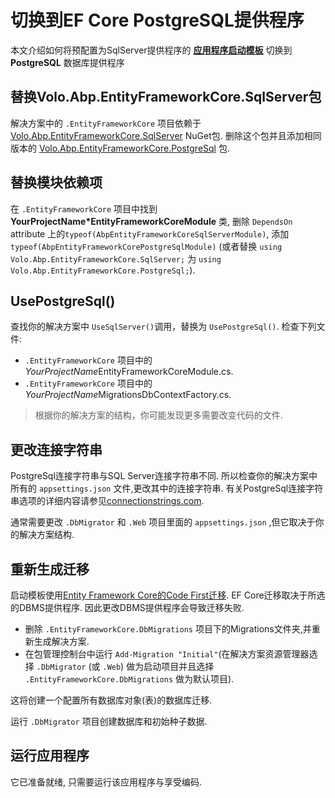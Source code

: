 # 切换到EF Core PostgreSQL提供程序

本文介绍如何将预配置为SqlServer提供程序的 **[应用程序启动模板](Startup-Templates/Application.md)** 切换到 **PostgreSQL** 数据库提供程序

## 替换Volo.Abp.EntityFrameworkCore.SqlServer包

解决方案中的 `.EntityFrameworkCore` 项目依赖于 [Volo.Abp.EntityFrameworkCore.SqlServer](https://www.nuget.org/packages/Volo.Abp.EntityFrameworkCore.SqlServer) NuGet包. 删除这个包并且添加相同版本的 [Volo.Abp.EntityFrameworkCore.PostgreSql](https://www.nuget.org/packages/Volo.Abp.EntityFrameworkCore.PostgreSql) 包.

## 替换模块依赖项

在 `.EntityFrameworkCore` 项目中找到 **YourProjectName*EntityFrameworkCoreModule** 类, 删除 `DependsOn` attribute 上的`typeof(AbpEntityFrameworkCoreSqlServerModule)`, 添加 `typeof(AbpEntityFrameworkCorePostgreSqlModule)` (或者替换 `using Volo.Abp.EntityFrameworkCore.SqlServer;` 为 `using Volo.Abp.EntityFrameworkCore.PostgreSql;`).

## UsePostgreSql()

查找你的解决方案中 `UseSqlServer()`调用，替换为 `UsePostgreSql()`. 检查下列文件:

* `.EntityFrameworkCore` 项目中的*YourProjectName*EntityFrameworkCoreModule.cs.
* `.EntityFrameworkCore` 项目中的*YourProjectName*MigrationsDbContextFactory.cs.

> 根据你的解决方案的结构，你可能发现更多需要改变代码的文件.

## 更改连接字符串

PostgreSql连接字符串与SQL Server连接字符串不同. 所以检查你的解决方案中所有的 `appsettings.json` 文件,更改其中的连接字符串. 有关PostgreSql连接字符串选项的详细内容请参见[connectionstrings.com](https://www.connectionstrings.com/postgresql/).

通常需要更改 `.DbMigrator` 和 `.Web` 项目里面的 `appsettings.json` ,但它取决于你的解决方案结构.

## 重新生成迁移

启动模板使用[Entity Framework Core的Code First迁移](https://docs.microsoft.com/zh-cn/ef/core/managing-schemas/migrations/). EF Core迁移取决于所选的DBMS提供程序. 因此更改DBMS提供程序会导致迁移失败.

* 删除 `.EntityFrameworkCore.DbMigrations` 项目下的Migrations文件夹,并重新生成解决方案.
* 在包管理控制台中运行 `Add-Migration "Initial"`(在解决方案资源管理器选择 `.DbMigrator`  (或 `.Web`) 做为启动项目并且选择 `.EntityFrameworkCore.DbMigrations` 做为默认项目).

这将创建一个配置所有数据库对象(表)的数据库迁移.

运行 `.DbMigrator` 项目创建数据库和初始种子数据.

## 运行应用程序

它已准备就绪, 只需要运行该应用程序与享受编码.